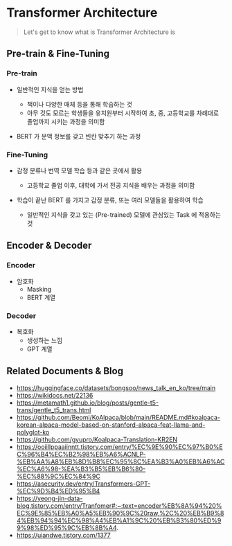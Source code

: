 # Transformer Architecture
> Let's get to know what is Transformer Architecture is

## Pre-train & Fine-Tuning

### Pre-train
- 일반적인 지식을 얻는 방법
  + 책이나 다양한 매체 등을 통해 학습하는 것
  + 아무 것도 모르는 학생들을 유치원부터 시작하여 초, 중, 고등학교를 차례대로 졸업까지 시키는 과정을 의미함

- BERT 가 문맥 정보를 갖고 빈칸 맞추기 하는 과정

### Fine-Tuning
- 감정 분류나 번역 모델 학습 등과 같은 곳에서 활용
  + 고등학교 졸업 이후, 대학에 가서 전공 지식을 배우는 과정을 의미함

- 학습이 끝난 BERT 를 가지고 감정 분류, 또는 여러 모델들을 활용하여 학습
  + 일반적인 지식을 갖고 있는 (Pre-trained) 모델에 관심있는 Task 에 적용하는 것

## Encoder & Decoder

### Encoder
- 암호화
  + Masking
  + BERT 계열

### Decoder
- 복호화
  + 생성하는 느낌
  + GPT 계열

## Related Documents & Blog
- https://huggingface.co/datasets/bongsoo/news_talk_en_ko/tree/main
- https://wikidocs.net/22136
- https://metamath1.github.io/blog/posts/gentle-t5-trans/gentle_t5_trans.html
- https://github.com/Beomi/KoAlpaca/blob/main/README.md#koalpaca-korean-alpaca-model-based-on-stanford-alpaca-feat-llama-and-polyglot-ko
- https://github.com/gyupro/Koalpaca-Translation-KR2EN
- https://ooiillppaaiinntt.tistory.com/entry/%EC%9E%90%EC%97%B0%EC%96%B4%EC%B2%98%EB%A6%ACNLP-%EB%AA%A8%EB%8D%B8%EC%95%8C%EA%B3%A0%EB%A6%AC%EC%A6%98-%EA%B3%B5%EB%B6%80-%EC%88%9C%EC%84%9C
- https://asecurity.dev/entry/Transformers-GPT-%EC%9D%B4%ED%95%B4
- https://yeong-jin-data-blog.tistory.com/entry/Tranfomer#:~:text=encoder%EB%8A%94%20%EC%9E%85%EB%A0%A5%EB%90%9C%20raw,%2C%20%EB%B9%84%EB%94%94%EC%98%A4%EB%A1%9C%20%EB%B3%80%ED%99%98%ED%95%9C%EB%8B%A4.
- https://uiandwe.tistory.com/1377
